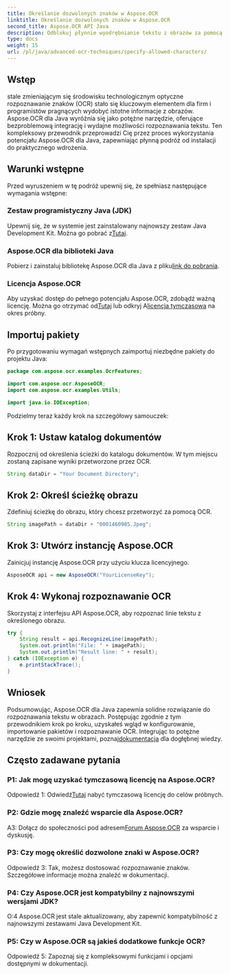 ```yaml
---
title: Określanie dozwolonych znaków w Aspose.OCR
linktitle: Określanie dozwolonych znaków w Aspose.OCR
second_title: Aspose.OCR API Java
description: Odblokuj płynnie wyodrębnianie tekstu z obrazów za pomocą Aspose.OCR dla Java. Postępuj zgodnie z naszym przewodnikiem krok po kroku, aby zapewnić skuteczną integrację.
type: docs
weight: 15
url: /pl/java/advanced-ocr-techniques/specify-allowed-characters/
---
```

## Wstęp

stale zmieniającym się środowisku technologicznym optyczne rozpoznawanie znaków (OCR) stało się kluczowym elementem dla firm i programistów pragnących wydobyć istotne informacje z obrazów. Aspose.OCR dla Java wyróżnia się jako potężne narzędzie, oferujące bezproblemową integrację i wydajne możliwości rozpoznawania tekstu. Ten kompleksowy przewodnik przeprowadzi Cię przez proces wykorzystania potencjału Aspose.OCR dla Java, zapewniając płynną podróż od instalacji do praktycznego wdrożenia.

## Warunki wstępne

Przed wyruszeniem w tę podróż upewnij się, że spełniasz następujące wymagania wstępne:

### Zestaw programistyczny Java (JDK)

 Upewnij się, że w systemie jest zainstalowany najnowszy zestaw Java Development Kit. Można go pobrać z[Tutaj](https://www.oracle.com/java/technologies/javase-downloads.html).

### Aspose.OCR dla biblioteki Java

 Pobierz i zainstaluj bibliotekę Aspose.OCR dla Java z pliku[link do pobrania](https://releases.aspose.com/ocr/java/).

### Licencja Aspose.OCR

 Aby uzyskać dostęp do pełnego potencjału Aspose.OCR, zdobądź ważną licencję. Można go otrzymać od[Tutaj](https://purchase.aspose.com/buy) lub odkryj A[licencja tymczasowa](https://purchase.aspose.com/temporary-license/) na okres próbny.

## Importuj pakiety

Po przygotowaniu wymagań wstępnych zaimportuj niezbędne pakiety do projektu Java:

```java
package com.aspose.ocr.examples.OcrFeatures;

import com.aspose.ocr.AsposeOCR;
import com.aspose.ocr.examples.Utils;

import java.io.IOException;
```

Podzielmy teraz każdy krok na szczegółowy samouczek:

## Krok 1: Ustaw katalog dokumentów

Rozpocznij od określenia ścieżki do katalogu dokumentów. W tym miejscu zostaną zapisane wyniki przetworzone przez OCR.

```java
String dataDir = "Your Document Directory";
```

## Krok 2: Określ ścieżkę obrazu

Zdefiniuj ścieżkę do obrazu, który chcesz przetworzyć za pomocą OCR.

```java
String imagePath = dataDir + "0001460985.Jpeg";
```

## Krok 3: Utwórz instancję Aspose.OCR

Zainicjuj instancję Aspose.OCR przy użyciu klucza licencyjnego.

```java
AsposeOCR api = new AsposeOCR("YourLicenseKey");
```

## Krok 4: Wykonaj rozpoznawanie OCR

Skorzystaj z interfejsu API Aspose.OCR, aby rozpoznać linie tekstu z określonego obrazu.

```java
try {
    String result = api.RecognizeLine(imagePath);
    System.out.println("File: " + imagePath);
    System.out.println("Result line: " + result);
} catch (IOException e) {
    e.printStackTrace();
}
```

## Wniosek

 Podsumowując, Aspose.OCR dla Java zapewnia solidne rozwiązanie do rozpoznawania tekstu w obrazach. Postępując zgodnie z tym przewodnikiem krok po kroku, uzyskałeś wgląd w konfigurowanie, importowanie pakietów i rozpoznawanie OCR. Integrując to potężne narzędzie ze swoimi projektami, poznaj[dokumentacja](https://reference.aspose.com/ocr/java/) dla dogłębnej wiedzy.

## Często zadawane pytania

### P1: Jak mogę uzyskać tymczasową licencję na Aspose.OCR?

 Odpowiedź 1: Odwiedź[Tutaj](https://purchase.aspose.com/temporary-license/) nabyć tymczasową licencję do celów próbnych.

### P2: Gdzie mogę znaleźć wsparcie dla Aspose.OCR?

 A3: Dołącz do społeczności pod adresem[Forum Aspose.OCR](https://forum.aspose.com/c/ocr/16) za wsparcie i dyskusję.

### P3: Czy mogę określić dozwolone znaki w Aspose.OCR?

Odpowiedź 3: Tak, możesz dostosować rozpoznawanie znaków. Szczegółowe informacje można znaleźć w dokumentacji.

### P4: Czy Aspose.OCR jest kompatybilny z najnowszymi wersjami JDK?

O:4 Aspose.OCR jest stale aktualizowany, aby zapewnić kompatybilność z najnowszymi zestawami Java Development Kit.

### P5: Czy w Aspose.OCR są jakieś dodatkowe funkcje OCR?

Odpowiedź 5: Zapoznaj się z kompleksowymi funkcjami i opcjami dostępnymi w dokumentacji.